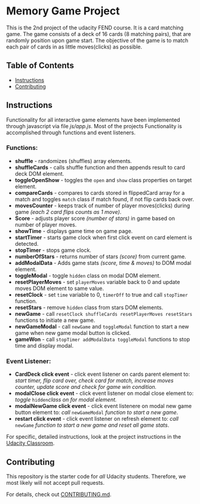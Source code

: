 # Memory Game Project

This is the 2nd project of the udacity FEND course. It is a card matching game.
The game consists of a deck of 16 cards (8 matching pairs), that are randomly position upon game start. The objective of the game is to match each pair of cards in as little moves(clicks) as possible.

## Table of Contents

* [Instructions](#instructions)
* [Contributing](/CONTRIBUTING.md)

## Instructions

Functionality for all interactive game elements have been implemented through javascript via file _js/app.js_. Most of the projects Functionality is accomplished through functions and event listeners.

### Functions:
- **shuffle** - randomizes (shuffles) array elements.
- **shuffleCards** - calls shuffle function and then appends result to card deck DOM element.
- **toggleOpenShow** - toggles the `open` and `show` class properties on target element.
- **compareCards** - compares to cards stored in flippedCard array for a match and toggles `match` class if match found, if not flip cards back over.
- **movesCounter** - keeps track of number of player moves(clicks) during game _(each 2 card flips counts as 1 move)_.
- **Score** - adjusts player score _(number of stars)_ in game based on number of player moves.
- **showTime** - displays game time on game page.
- **startTimer** - starts game clock when first click event on card element is detected.
- **stopTimer** - stops game clock.
- **numberOfStars** - returns number of stars _(score)_ from current game.
- **addModalData** - Adds game stats _(score, time & moves)_ to DOM modal element.
- **toggleModal** - toggle `hidden` class on modal DOM element.
- **resetPlayerMoves** - set `playerMoves` variable back to 0 and update moves DOM element to same value.
- **resetClock** - set `time` variable to 0, `timerOff` to true and call `stopTimer` function.
- **resetStars** - remove `hidden` class from stars DOM elements.
- **newGame** - call ```resetClock shuffleCards resetPlayerMoves resetStars``` functions to initiate a new game.
- **newGameModal** - call `newGame` and `toggleModal` function to start a new game when new game modal button is clicked.
- **gameWon** - call ```stopTimer addModalData toggleModal``` functions to stop time and display modal.

### Event Listener:
- **CardDeck click event** - click event listener on cards parent element to: _start timer, flip card over, check card for match, increase moves counter, update score and check for game win condition._
- **modalClose click event** - click event listener on modal close element to: _toggle_ `hidden`_class on for modal element._
- **modalNewGame click event** - click event listenere on modal new game button element to: _call_ `newGameModal` _function to start a new game_.
- **restart click event** - click event listener on refresh element to: _call_ `newGame` _function to start a new game and reset all game stats_.

For specific, detailed instructions, look at the project instructions in the [Udacity Classroom](https://classroom.udacity.com/me).

## Contributing

This repository is the starter code for _all_ Udacity students. Therefore, we most likely will not accept pull requests.

For details, check out [CONTRIBUTING.md](CONTRIBUTING.md).
